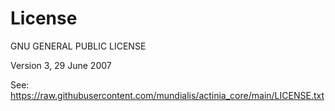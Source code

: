 # License

GNU GENERAL PUBLIC LICENSE

Version 3, 29 June 2007

See: https://raw.githubusercontent.com/mundialis/actinia_core/main/LICENSE.txt
